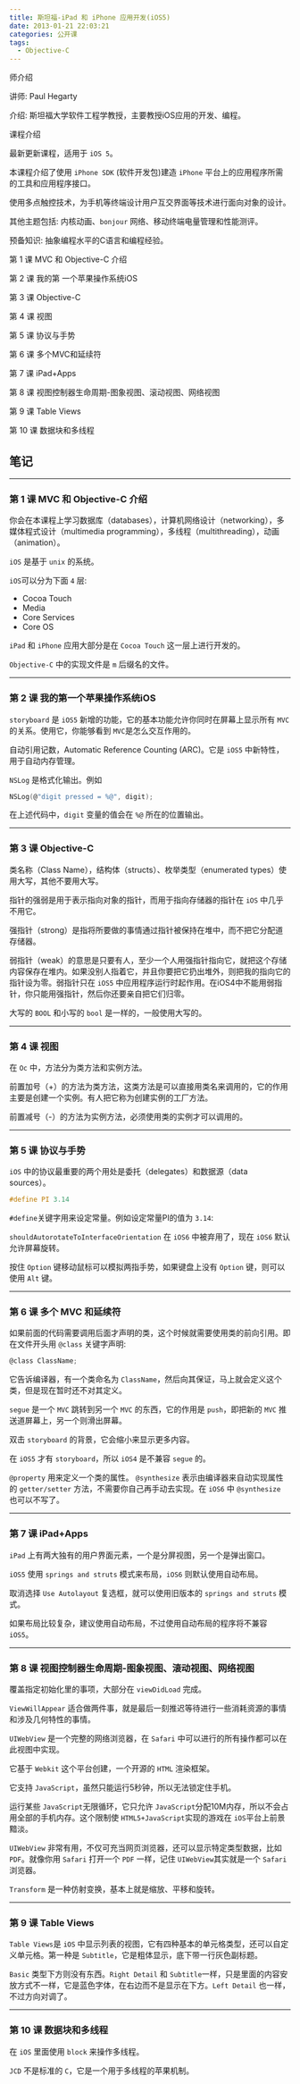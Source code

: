 ```yaml
---
title: 斯坦福-iPad 和 iPhone 应用开发(iOS5)
date: 2013-01-21 22:03:21
categories: 公开课
tags:
  - Objective-C
---
```

师介绍

讲师: Paul Hegarty

介绍: 斯坦福大学软件工程学教授，主要教授iOS应用的开发、编程。

课程介绍

最新更新课程，适用于 `iOS 5`。

本课程介绍了使用 `iPhone SDK` (软件开发包)建造 `iPhone` 平台上的应用程序所需的工具和应用程序接口。

使用多点触控技术，为手机等终端设计用户互交界面等技术进行面向对象的设计。

其他主题包括: 内核动画、`bonjour` 网络、移动终端电量管理和性能测评。

预备知识: 抽象编程水平的C语言和编程经验。

第 1 课 MVC 和 Objective-C 介绍

第 2 课 我的第 一个苹果操作系统iOS

第 3 课 Objective-C

第 4 课 视图

第 5 课 协议与手势

第 6 课 多个MVC和延续符

第 7 课 iPad+Apps

第 8 课 视图控制器生命周期-图象视图、滚动视图、网络视图

第 9 课 Table Views

第 10 课 数据块和多线程

## 笔记

---

### 第 1 课 MVC 和 Objective-C 介绍

你会在本课程上学习数据库（databases），计算机网络设计（networking），多媒体程式设计（multimedia programming），多线程（multithreading），动画（animation）。

`iOS` 是基于 `unix` 的系统。

`iOS`可以分为下面 `4` 层: 

* Cocoa Touch
* Media
* Core Services
* Core OS

`iPad` 和 `iPhone` 应用大部分是在 `Cocoa Touch` 这一层上进行开发的。

`Objective-C` 中的实现文件是 `m` 后缀名的文件。

---

### 第 2 课 我的第一个苹果操作系统iOS

`storyboard` 是 `iOS5` 新增的功能，它的基本功能允许你同时在屏幕上显示所有 `MVC` 的关系。使用它，你能够看到 `MVC`是怎么交互作用的。

自动引用记数，Automatic Reference Counting (ARC)。它是 `iOS5` 中新特性，用于自动内存管理。

`NSLog` 是格式化输出。例如

```c
NSLog(@"digit pressed = %@", digit);
```

在上述代码中，`digit` 变量的值会在 `%@` 所在的位置输出。

---

### 第 3 课 Objective-C

类名称（Class Name），结构体（structs）、枚举类型（enumerated types）使用大写，其他不要用大写。

指针的强弱是用于表示指向对象的指针，而用于指向存储器的指针在 `iOS` 中几乎不用它。

强指针（strong）是指将所要做的事情通过指针被保持在堆中，而不把它分配道存储器。

弱指针（weak）的意思是只要有人，至少一个人用强指针指向它，就把这个存储内容保存在堆内。如果没别人指着它，并且你要把它扔出堆外，则把我的指向它的指针设为零。弱指针只在 `iOS5` 中应用程序运行时起作用。在iOS4中不能用弱指针，你只能用强指针，然后你还要亲自把它们归零。

大写的 `BOOL` 和小写的 `bool` 是一样的，一般使用大写的。

---

### 第 4 课 视图

在 `Oc` 中，方法分为类方法和实例方法。

前置加号（+）的方法为类方法，这类方法是可以直接用类名来调用的，它的作用主要是创建一个实例。有人把它称为创建实例的工厂方法。

前置减号（-）的方法为实例方法，必须使用类的实例才可以调用的。

---

### 第 5 课 协议与手势

`iOS` 中的协议最重要的两个用处是委托（delegates）和数据源（data sources）。

```c
#define PI 3.14
```

`#define`关键字用来设定常量。例如设定常量PI的值为 `3.14`: 

`shouldAutorotateToInterfaceOrientation` 在 `iOS6` 中被弃用了，现在 `iOS6` 默认允许屏幕旋转。

按住 `Option` 键移动鼠标可以模拟两指手势，如果键盘上没有 `Option` 键，则可以使用 `Alt` 键。

---

### 第 6 课 多个 MVC 和延续符

如果前面的代码需要调用后面才声明的类，这个时候就需要使用类的前向引用。即在文件开头用 `@class` 关键字声明: 

```c
@class ClassName;
```

它告诉编译器，有一个类命名为 `ClassName`，然后向其保证，马上就会定义这个类，但是现在暂时还不对其定义。

`segue` 是一个 `MVC` 跳转到另一个 `MVC` 的东西，它的作用是 `push`，即把新的 `MVC` 推送道屏幕上，另一个则滑出屏幕。

双击 `storyboard` 的背景，它会缩小来显示更多内容。

在 `iOS5` 才有 `storyboard`，所以 `iOS4` 是不兼容 `segue` 的。

`@property` 用来定义一个类的属性。
`@synthesize` 表示由编译器来自动实现属性的 `getter/setter` 方法，不需要你自己再手动去实现。在 `iOS6` 中 `@synthesize` 也可以不写了。

---

### 第 7 课 iPad+Apps

`iPad` 上有两大独有的用户界面元素，一个是分屏视图，另一个是弹出窗口。

`iOS5` 使用 `springs and struts` 模式来布局，`iOS6` 则默认使用自动布局。

取消选择 `Use Autolayout` 复选框，就可以使用旧版本的 `springs and struts` 模式。

如果布局比较复杂，建议使用自动布局，不过使用自动布局的程序将不兼容 `iOS5`。

---

### 第 8 课 视图控制器生命周期-图象视图、滚动视图、网络视图

覆盖指定初始化里的事项，大部分在 `viewDidLoad` 完成。

`ViewWillAppear` 适合做两件事，就是最后一刻推迟等待进行一些消耗资源的事情和涉及几何特性的事情。

`UIWebView` 是一个完整的网络浏览器，在 `Safari` 中可以进行的所有操作都可以在此视图中实现。

它基于 `Webkit` 这个平台创建，一个开源的 `HTML` 渲染框架。

它支持 `JavaScript`，虽然只能运行5秒钟，所以无法锁定住手机。

运行某些 `JavaScript`无限循环，它只允许 `JavaScript`分配10M内存，所以不会占用全部的手机内存。这个限制使 `HTML5+JavaScript`实现的游戏在 `iOS`平台上前景黯淡。

`UIWebView` 非常有用，不仅可充当网页浏览器，还可以显示特定类型数据，比如 `PDF`。就像你用 `Safari` 打开一个 `PDF` 一样，记住 `UIWebView`其实就是一个 `Safari` 浏览器。

`Transform` 是一种仿射变换，基本上就是缩放、平移和旋转。

---

### 第 9 课 Table Views

`Table Views`是 `iOS` 中显示列表的视图，它有四种基本的单元格类型，还可以自定义单元格。第一种是 `Subtitle`，它是粗体显示，底下带一行灰色副标题。

`Basic` 类型下方则没有东西。`Right Detail` 和 `Subtitle`一样，只是里面的内容安放方式不一样，它是蓝色字体，在右边而不是显示在下方。`Left Detail` 也一样，不过方向对调了。

---

### 第 10 课 数据块和多线程

在 `iOS` 里面使用 `block` 来操作多线程。

`JCD` 不是标准的 `C`，它是一个用于多线程的苹果机制。